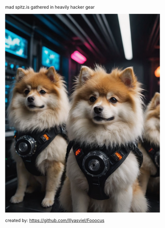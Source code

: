mad spitz.is gathered in heavily hacker gear

![alt](spitzis_by_fooocus.png)

created by: https://github.com/lllyasviel/Fooocus